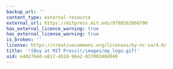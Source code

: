 ```yaml
---
backup_url: ''
content_type: external-resource
external_url: https://mitpress.mit.edu/9780262060790
has_external_licence_warning: true
has_external_license_warning: true
is_broken: ''
license: https://creativecommons.org/licenses/by-nc-sa/4.0/
title: '![Buy at MIT Press](/images/mp_logo.gif)'
uid: e402764d-a817-4b18-96e2-83708340d949
---
```

